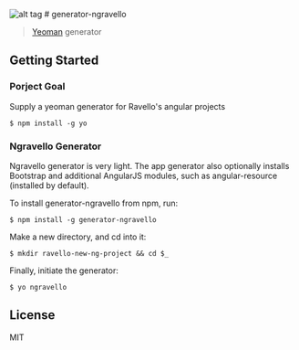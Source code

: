 ![alt tag](https://raw.github.com/tamirz/generator-ngravello/master/app/templates/ravello-logo-small.png) # generator-ngravello 

> [Yeoman](http://yeoman.io) generator


## Getting Started

### Porject Goal

Supply a yeoman generator for Ravello's angular projects

```
$ npm install -g yo
```

### Ngravello Generator

Ngravello generator is very light. The app generator also optionally installs Bootstrap and additional AngularJS modules, such as angular-resource (installed by default).

To install generator-ngravello from npm, run:

```
$ npm install -g generator-ngravello
```

Make a new directory, and cd into it:
```
$ mkdir ravello-new-ng-project && cd $_
```

Finally, initiate the generator:

```
$ yo ngravello
```

## License

MIT
